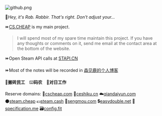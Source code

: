 ![github.png](https://raw.githubusercontent.com/senjianlu/imgs/master/github2.png)

📼*Hey, it's Rab. Rabbir. That's right. Don't adjust your...*  

⏩[CS.CHEAP](https://cs.cheap) is my main project.  
>I will spend most of my spare time maintain this project. If you have any thoughts or comments on it, send me email at the contact area at the bottom of the website.  

⏩Open Steam API calls at [STAPI.CN](https://stapi.cn)  

⏩Most of the  notes will be recorded in [森见鹿的个人博客](https://senjianlu.com)  

💸**搬砖民工**　⌨️**码农**　🌸**对日工作**

Reserve domains: 🔫[cscheap.com](https://cscheap.com) 🧪[ceshiku.cn](http://ceshiku.cn) ☁️[qiandaiyun.com](https://qiandaiyun.com) ⚫[steam.cheap](http://steam.cheap) 💵[steam.cash](http://steam.cash) 🧝[sengmou.com](https://sengmou.com) 💲[easydouble.net](https://easydouble.net) 📃[specification.me](http://specification.me) 🗃️[config.fit](https://config.fit)
